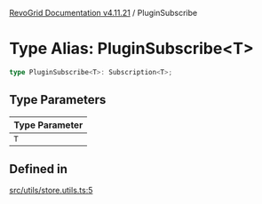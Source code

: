 [RevoGrid Documentation v4.11.21](README.md) / PluginSubscribe

# Type Alias: PluginSubscribe\<T\>

```ts
type PluginSubscribe<T>: Subscription<T>;
```

## Type Parameters

| Type Parameter |
| ------ |
| `T` |

## Defined in

[src/utils/store.utils.ts:5](https://github.com/revolist/revogrid/blob/a0e7ff1e32285a85a0644789b55a183ad196d0cf/src/utils/store.utils.ts#L5)
